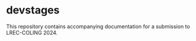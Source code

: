 # devstages

This repository contains accompanying documentation for a submission to LREC-COLING 2024.
